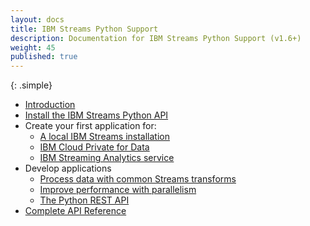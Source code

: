 ```yaml
---
layout: docs
title: IBM Streams Python Support
description: Documentation for IBM Streams Python Support (v1.6+)
weight: 45
published: true
---
```



{: .simple}
* [Introduction](python-appapi-devguide)
* [Install the IBM Streams Python API](python-appapi-devguide-2)
* Create your first application for:
    * [A local IBM Streams installation](python-appapi-devguide-2a)
    * [IBM Cloud Private for Data](python-appapi-devguide-2b)
    * [IBM Streaming Analytics service ](python-appapi-devguide-3)
* Develop applications
  * [Process data with common Streams transforms](python-appapi-devguide-4)
  * [Improve performance with parallelism](python-appapi-devguide-5)
  * [The Python REST API](python-appapi-devguide-6)
* [Complete API Reference](https://streamsxtopology.readthedocs.io/en/stable/)

